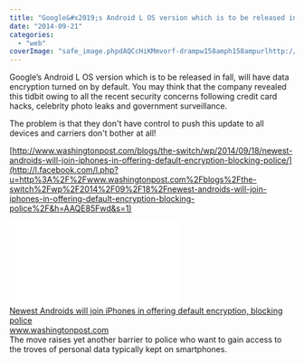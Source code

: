 ```yaml
---
title: "Google&#x2019;s Android L OS version which is to be released in fall, will have data en..."
date: "2014-09-21"
categories: 
  - "web"
coverImage: "safe_image.phpdAQCcHiKMmvorf-drampw158amph158ampurlhttp://www.washingtonpost.com/rf/image_908w/WashingtonPost/Content/Blogs/the-switch/Images/DV1794424-2621.jpg"
---
```


Google’s Android L OS version which is to be released in fall, will have data encryption turned on by default. You may think that the company revealed this tidbit owing to all the recent security concerns following credit card hacks, celebrity photo leaks and government surveillance.  
  
The problem is that they don't have control to push this update to all devices and carriers don't bother at all!  
  
[http://www.washingtonpost.com/blogs/the-switch/wp/2014/09/18/newest-androids-will-join-iphones-in-offering-default-encryption-blocking-police/](http://l.facebook.com/l.php?u=http%3A%2F%2Fwww.washingtonpost.com%2Fblogs%2Fthe-switch%2Fwp%2F2014%2F09%2F18%2Fnewest-androids-will-join-iphones-in-offering-default-encryption-blocking-police%2F&h=AAQE85Fwd&s=1)  
  
[![](images/safe_image.php?d=AQCcHiKMmvorf-dr&w=158&h=158&url=http%3A%2F%2Fwww.washingtonpost.com%2Frf%2Fimage_908w%2FWashingtonPost%2FContent%2FBlogs%2Fthe-switch%2FImages%2FDV1794424-262.jpg)](http://l.facebook.com/l.php?u=http%3A%2F%2Fwww.washingtonpost.com%2Fblogs%2Fthe-switch%2Fwp%2F2014%2F09%2F18%2Fnewest-androids-will-join-iphones-in-offering-default-encryption-blocking-police%2F&h=mAQHE-pT0&s=1)  
[Newest Androids will join iPhones in offering default encryption, blocking police](http://l.facebook.com/l.php?u=http%3A%2F%2Fwww.washingtonpost.com%2Fblogs%2Fthe-switch%2Fwp%2F2014%2F09%2F18%2Fnewest-androids-will-join-iphones-in-offering-default-encryption-blocking-police%2F&h=bAQEL_kPC&s=1)  
www.washingtonpost.com  
The move raises yet another barrier to police who want to gain access to the troves of personal data typically kept on smartphones.
